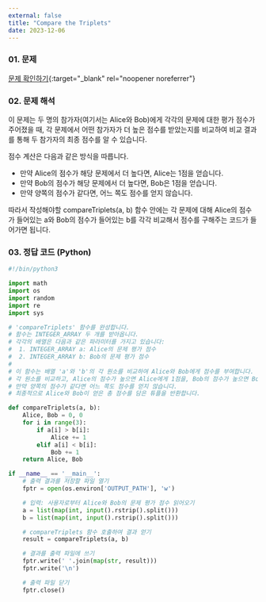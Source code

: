 ```yaml
---
external: false
title: "Compare the Triplets"
date: 2023-12-06
---
```


### 01. 문제

[문제 확인하기](https://www.hackerrank.com/challenges/compare-the-triplets/problem?isFullScreen=true){:target="_blank" rel="noopener noreferrer"}

### 02. 문제 해석

이 문제는 두 명의 참가자(여기서는 Alice와 Bob)에게 각각의 문제에 대한 평가 점수가 주어졌을 때, 각 문제에서 어떤 참가자가 더 높은 점수를 받았는지를 비교하여 비교 결과를 통해 두 참가자의 최종 점수를 알 수 있습니다.

점수 계산은 다음과 같은 방식을 따릅니다.

- 만약 Alice의 점수가 해당 문제에서 더 높다면, Alice는 1점을 얻습니다.
- 만약 Bob의 점수가 해당 문제에서 더 높다면, Bob은 1점을 얻습니다.
- 만약 양쪽의 점수가 같다면, 어느 쪽도 점수를 얻지 않습니다.

따라서 작성해야할 compareTriplets(a, b) 함수 안에는 각 문제에 대해 Alice의 점수가 들어있는 a와 Bob의 점수가 들어있는 b를 각각 비교해서 점수를 구해주는 코드가 들어가면 됩니다.

### 03. 정답 코드 (Python)

```Python
#!/bin/python3

import math
import os
import random
import re
import sys

# 'compareTriplets' 함수를 완성합니다.
# 함수는 INTEGER_ARRAY 두 개를 받아옵니다.
# 각각의 배열은 다음과 같은 파라미터를 가지고 있습니다:
#  1. INTEGER_ARRAY a: Alice의 문제 평가 점수
#  2. INTEGER_ARRAY b: Bob의 문제 평가 점수
#
# 이 함수는 배열 'a'와 'b'의 각 원소를 비교하여 Alice와 Bob에게 점수를 부여합니다.
# 각 원소를 비교하고, Alice의 점수가 높으면 Alice에게 1점을, Bob의 점수가 높으면 Bob에게 1점을 부여합니다.
# 만약 양쪽의 점수가 같다면 어느 쪽도 점수를 얻지 않습니다.
# 최종적으로 Alice와 Bob이 얻은 총 점수를 담은 튜플을 반환합니다.

def compareTriplets(a, b):
    Alice, Bob = 0, 0
    for i in range(3):
        if a[i] > b[i]:
            Alice += 1
        elif a[i] < b[i]:
            Bob += 1
    return Alice, Bob

if __name__ == '__main__':
    # 출력 결과를 저장할 파일 열기
    fptr = open(os.environ['OUTPUT_PATH'], 'w')

    # 입력: 사용자로부터 Alice와 Bob의 문제 평가 점수 읽어오기
    a = list(map(int, input().rstrip().split()))
    b = list(map(int, input().rstrip().split()))

    # compareTriplets 함수 호출하여 결과 얻기
    result = compareTriplets(a, b)

    # 결과를 출력 파일에 쓰기
    fptr.write(' '.join(map(str, result)))
    fptr.write('\n')

    # 출력 파일 닫기
    fptr.close()
```
